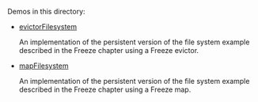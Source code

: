 Demos in this directory:

- [evictorFilesystem](./evictorFilesystem)

  An implementation of the persistent version of the file system
  example described in the Freeze chapter using a Freeze evictor.

- [mapFilesystem](./mapFilesystem)

  An implementation of the persistent version of the file system
  example described in the Freeze chapter using a Freeze map.
